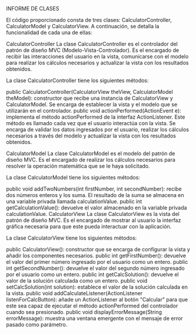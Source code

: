 INFORME DE CLASES

El código proporcionado consta de tres clases: CalculatorController, CalculatorModel y CalculatorView. A continuación, se detalla la funcionalidad de cada una de ellas:

CalculatorController
La clase CalculatorController es el controlador del patrón de diseño MVC (Modelo-Vista-Controlador). Es el encargado de recibir las interacciones del usuario en la vista, comunicarse con el modelo para realizar los cálculos necesarios y actualizar la vista con los resultados obtenidos.

La clase CalculatorController tiene los siguientes métodos:

public CalculatorController(CalculatorView theView, CalculatorModel theModel): constructor que recibe una instancia de CalculatorView y CalculatorModel. Se encarga de establecer la vista y el modelo que se utilizarán en el controlador.
public void actionPerformed(ActionEvent e): implementa el método actionPerformed de la interfaz ActionListener. Este método es llamado cada vez que el usuario interactúa con la vista. Se encarga de validar los datos ingresados por el usuario, realizar los cálculos necesarios a través del modelo y actualizar la vista con los resultados obtenidos.


CalculatorModel
La clase CalculatorModel es el modelo del patrón de diseño MVC. Es el encargado de realizar los cálculos necesarios para resolver la operación matemática que se le haya solicitado.

La clase CalculatorModel tiene los siguientes métodos:

public void addTwoNumbers(int firstNumber, int secondNumber): recibe dos números enteros y los suma. El resultado de la suma se almacena en una variable privada llamada calculationValue.
public int getCalculationValue(): devuelve el valor almacenado en la variable privada calculationValue.
CalculatorView
La clase CalculatorView es la vista del patrón de diseño MVC. Es el encargado de mostrar al usuario la interfaz gráfica necesaria para que este pueda interactuar con la aplicación.

La clase CalculatorView tiene los siguientes métodos:

public CalculatorView(): constructor que se encarga de configurar la vista y añadir los componentes necesarios.
public int getFirstNumber(): devuelve el valor del primer número ingresado por el usuario como un entero.
public int getSecondNumber(): devuelve el valor del segundo número ingresado por el usuario como un entero.
public int getCalcSolution(): devuelve el valor de la solución calculada como un entero.
public void setCalcSolution(int solution): establece el valor de la solución calculada en la vista.
public void addCalculateListener(ActionListener listenForCalcButton): añade un ActionListener al botón "Calcular" para que este sea capaz de ejecutar el método actionPerformed del controlador cuando sea presionado.
public void displayErrorMessage(String errorMessage): muestra una ventana emergente con el mensaje de error pasado como parámetro.

